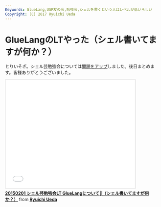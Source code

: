 ```yaml
---
Keywords: GlueLang,USP友の会,勉強会,シェルを書くという人はレベルが低いらしい
Copyright: (C) 2017 Ryuichi Ueda
---
```


# GlueLangのLTやった（シェル書いてますが何か？）
とりいそぎ。シェル芸勉強会については<a href="http://blog.ueda.asia/?p=5093" title="【問題と解答例】第15回ドキッ！grepだらけのシェル芸勉強会">問題をアップ</a>しました。後日まとめます。皆様ありがとうございました。

<iframe src="//www.slideshare.net/slideshow/embed_code/44124260" width="425" height="355" frameborder="0" marginwidth="0" marginheight="0" scrolling="no" style="border:1px solid #CCC; border-width:1px; margin-bottom:5px; max-width: 100%;" allowfullscreen> </iframe> <div style="margin-bottom:5px"> <strong> <a href="//www.slideshare.net/ryuichiueda/20150201-gluelang-lt" title="20150201 シェル芸勉強会LT GlueLangについて（シェル書いてますが何か？）" target="_blank">20150201 シェル芸勉強会LT GlueLangについて（シェル書いてますが何か？）</a> </strong> from <strong><a href="//www.slideshare.net/ryuichiueda" target="_blank">Ryuichi Ueda</a></strong> </div>
